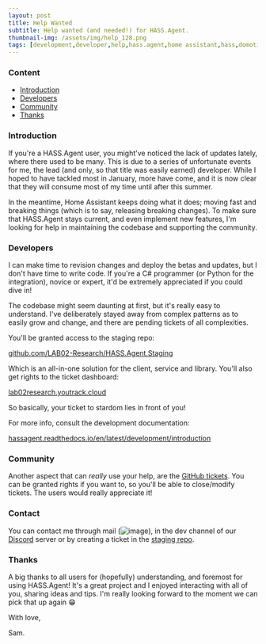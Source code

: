 ```yaml
---
layout: post
title: Help Wanted
subtitle: Help wanted (and needed!) for HASS.Agent.
thumbnail-img: /assets/img/help_128.png
tags: [development,developer,help,hass.agent,home assistant,hass,domotica,automation,csharp]
---
```


### Content

 * [Introduction](#introduction)
 * [Developers](#developers)
 * [Community](#community)
 * [Thanks](#thanks)

### Introduction

If you're a HASS.Agent user, you might've noticed the lack of updates lately, where there used to be many. This is due to a series of unfortunate events for me, the lead (and only, so that title was easily earned) developer. While I hoped to have tackled most in January, more have come, and it is now clear that they will consume most of my time until after this summer.

In the meantime, Home Assistant keeps doing what it does; moving fast and breaking things (which is to say, releasing breaking changes). To make sure that HASS.Agent stays current, and even implement new features, I'm looking for help in maintaining the codebase and supporting the community.

### Developers

I can make time to revision changes and deploy the betas and updates, but I don't have time to write code. If you're a C# programmer (or Python for the integration), novice or expert, it'd be extremely appreciated if you could dive in!

The codebase might seem daunting at first, but it's really easy to understand. I've deliberately stayed away from complex patterns as to easily grow and change, and there are pending tickets of all complexities.

You'll be granted access to the staging repo:

[github.com/LAB02-Research/HASS.Agent.Staging](https://github.com/LAB02-Research/HASS.Agent.Staging)

Which is an all-in-one solution for the client, service and library. You'll also get rights to the ticket dashboard:

[lab02research.youtrack.cloud](https://lab02research.youtrack.cloud/)

So basically, your ticket to stardom lies in front of you!

For more info, consult the development documentation:

[hassagent.readthedocs.io/en/latest/development/introduction](https://hassagent.readthedocs.io/en/latest/development/introduction/)

### Community

Another aspect that can *really* use your help, are the [GitHub tickets](https://github.com/LAB02-Research/HASS.Agent/issues). You can be granted rights if you want to, so you'll be able to close/modify tickets. The users would really appreciate it!

### Contact

You can contact me through mail (![image](https://user-images.githubusercontent.com/81011038/203284031-5c07e7e9-83b8-4b55-9c3f-f9659a117789.png)), in the dev channel of our [Discord](https://discord.gg/nMvqzwrVBU) server or by creating a ticket in the [staging repo](https://github.com/LAB02-Research/HASS.Agent.Staging/issues).

### Thanks

A big thanks to all users for (hopefully) understanding, and foremost for using HASS.Agent! It's a great project and I enjoyed interacting with all of you, sharing ideas and tips. I'm really looking forward to the moment we can pick that up again 😁

With love,

Sam.

